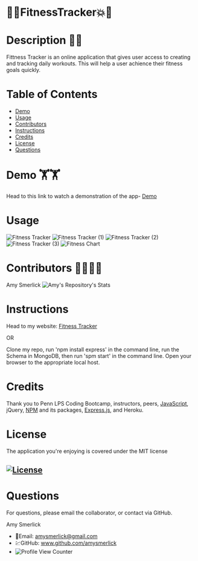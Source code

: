 # 💪💥FitnessTracker💥💪

#  Description 🏃🏃

Fittness Tracker is an online application that gives user access to creating and tracking daily workouts. This will help a user achience their fitness goals quickly.





 # Table of Contents
 * [Demo](#demo)
 * [Usage](#usage)
 * [Contributors](#contributors)
 * [Instructions](#instructions)
 * [Credits](#credits)
 * [License](#license)
 * [Questions](#questions)

# Demo 🏋️🏋️
Head to this link to watch a demonstration of the app- [Demo](https://drive.google.com/file/d/13N45OzYcqpxigk8mPh_8Myh2wOyP-JTn/view?usp=sharing)

# Usage
![Fitness Tracker](https://user-images.githubusercontent.com/77814900/125542313-7e9ce4a3-17a9-432f-983c-07880fadf396.png)
![Fitness Tracker (1)](https://user-images.githubusercontent.com/77814900/125542362-2404f1f6-b95e-4b9e-ab3b-b2706643ffe2.png)
![Fitness Tracker (2)](https://user-images.githubusercontent.com/77814900/125542390-498e2dc6-7824-4859-92d6-f3993dcc6b70.png)
![Fitness Tracker (3)](https://user-images.githubusercontent.com/77814900/125542403-a9aed095-7d44-41c4-9b6d-09537379750c.png)
![Fitness Chart](https://user-images.githubusercontent.com/77814900/125542467-5a167c2c-d3c3-4276-91c5-0a1d3255939d.png)



# Contributors 🚴‍♂️🚴‍♂️
Amy Smerlick
![Amy's Repository's Stats](https://github-readme-stats.vercel.app/api/top-langs/?username=amysmerlick&theme=blue-green)

# Instructions
Head to my website: [Fitness Tracker](https://fitness-tracker-amy-smerlick.herokuapp.com/)

OR

Clone my repo, run 'npm install express' in the command line, run the Schema in MongoDB, then run 'spm start' in the command line. Open your browser to the appropriate local host. 

# Credits
Thank you to Penn LPS Coding Bootcamp, instructors, peers, [JavaScript](https://www.javascript.com/), jQuery, [NPM](https://www.npmjs.com/) and its packages, [Express.js](https://expressjs.com/), and Heroku.

# License
The application you're enjoying is covered under the MIT license
## [![License](https://img.shields.io/badge/License-MIT%202.0-blue.svg)](https://opensource.org/licenses/MIT)

# Questions
For questions, please email the collaborator, or contact via GitHub.

Amy Smerlick
* 📧Email: amysmerlick@gmail.com
* 💹GitHub: www.github.com/amysmerlick
* ![Profile View Counter](https://komarev.com/ghpvc/?username=amysmerlick)
